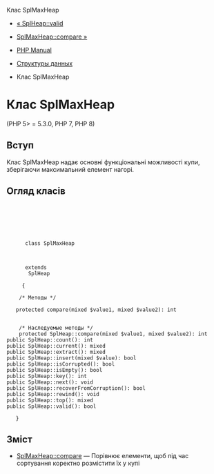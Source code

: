 Клас SplMaxHeap

-   [« SplHeap::valid](splheap.valid.html)
    
-   [SplMaxHeap::compare »](splmaxheap.compare.html)
    
-   [PHP Manual](index.html)
    
-   [Структуры данных](spl.datastructures.html)
    
-   Клас SplMaxHeap
    

# Клас SplMaxHeap

(PHP 5> = 5.3.0, PHP 7, PHP 8)

## Вступ

Клас SplMaxHeap надає основні функціональні можливості купи, зберігаючи максимальний елемент нагорі.

## Огляд класів

```classsynopsis

     
    

    
     
      class SplMaxHeap
     

     
      extends
       SplHeap
     
     {

    /* Методы */
    
   protected compare(mixed $value1, mixed $value2): int


    /* Наследуемые методы */
    protected SplHeap::compare(mixed $value1, mixed $value2): int
public SplHeap::count(): int
public SplHeap::current(): mixed
public SplHeap::extract(): mixed
public SplHeap::insert(mixed $value): bool
public SplHeap::isCorrupted(): bool
public SplHeap::isEmpty(): bool
public SplHeap::key(): int
public SplHeap::next(): void
public SplHeap::recoverFromCorruption(): bool
public SplHeap::rewind(): void
public SplHeap::top(): mixed
public SplHeap::valid(): bool

   }
```

## Зміст

-   [SplMaxHeap::compare](splmaxheap.compare.html) — Порівнює елементи, щоб під час сортування коректно розмістити їх у купі